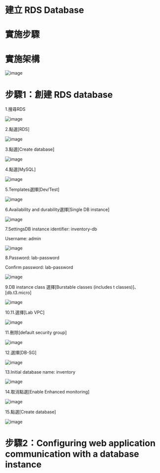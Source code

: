 # 建立 RDS Database

# 實施步驟



# 實施架構

![image](https://user-images.githubusercontent.com/103306835/223628608-c0f66212-9f8e-482b-b73b-0596cb1dad87.png)

# 步驟1：創建 RDS database


1.搜尋RDS

![image](https://user-images.githubusercontent.com/103306835/223628676-5c8318b9-927b-4384-8a73-e91540557ca5.png)

2.點選[RDS]

![image](https://user-images.githubusercontent.com/103306835/223628709-b56196f7-ed21-4355-ab8d-1441972f5e8b.png)

3.點選[Create database]

![image](https://user-images.githubusercontent.com/103306835/223628891-6ec1dc28-a873-429e-8010-718bcf2b6401.png)

4.點選[MySQL]

![image](https://user-images.githubusercontent.com/103306835/223630578-93376058-ac48-4b87-be4e-a45d7b43f228.png)

5.Templates選擇[Dev/Test]

![image](https://user-images.githubusercontent.com/103306835/223630840-f927744e-f8de-4402-8c00-90bcf4a7bf5c.png)

6.Availability and durability選擇[Single DB instance]

![image](https://user-images.githubusercontent.com/103306835/223631051-593f4f56-aaf4-4053-9f10-aa3e20e4e5d6.png)

7.SettingsDB instance identifier: inventory-db

Username: admin

![image](https://user-images.githubusercontent.com/103306835/223631381-94e9bee0-ef3b-4ac7-87b3-f151581bf399.png)

8.Password: lab-password

Confirm password: lab-password

![image](https://user-images.githubusercontent.com/103306835/223631614-49878766-111f-4f3c-9ca2-f587df801ece.png)

9.DB instance class 選擇[Burstable classes (includes t classes)]、[db.t3.micro]

![image](https://user-images.githubusercontent.com/103306835/223632064-aeabc3c4-c2c6-47ec-a859-06030aee0cc0.png)

10.11.選擇[Lab VPC]

![image](https://user-images.githubusercontent.com/103306835/223632941-c8b653e9-c524-46b0-a04b-d08429e92b5c.png)

11.刪除[default security group]

![image](https://user-images.githubusercontent.com/103306835/223632392-e7df3852-3d74-461a-8fed-6b4b2c39a5a7.png)

12.選擇[DB-SG]

![image](https://user-images.githubusercontent.com/103306835/223633307-b5d3314a-7e3b-4ffa-84b9-27f38edb88af.png)

13.Initial database name: inventory

![image](https://user-images.githubusercontent.com/103306835/223633511-960df9b4-ba6e-4543-9706-6386ef155cdb.png)

14.取消點選[Enable Enhanced monitoring]

![image](https://user-images.githubusercontent.com/103306835/223633729-4d986db2-db2f-4692-b7bc-257c5b5952ef.png)

15.點選[Create database]

![image](https://user-images.githubusercontent.com/103306835/223633898-03a98d67-32ec-44e5-b5e0-ffe9df02c11f.png)

# 步驟2：Configuring web application communication with a database instance
